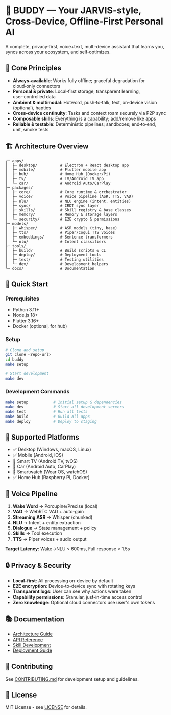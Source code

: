# 🚀 BUDDY — Your JARVIS‑style, Cross‑Device, Offline‑First Personal AI

A complete, privacy‑first, voice+text, multi‑device assistant that learns you, syncs across your ecosystem, and self‑optimizes.

## 🎯 Core Principles

- **Always‑available**: Works fully offline; graceful degradation for cloud‑only connectors
- **Personal & private**: Local‑first storage, transparent learning, user‑controlled data
- **Ambient & multimodal**: Hotword, push‑to‑talk, text, on‑device vision (optional), haptics
- **Cross‑device continuity**: Tasks and context roam securely via P2P sync
- **Composable skills**: Everything is a capability; add/remove like apps
- **Reliable & testable**: Deterministic pipelines; sandboxes; end‑to‑end, unit, smoke tests

## 🏗️ Architecture Overview

```
┌─ apps/
│  ├─ desktop/          # Electron + React desktop app
│  ├─ mobile/           # Flutter mobile app
│  ├─ hub/              # Home Hub (Docker/Pi)
│  ├─ tv/               # TV/Android TV app
│  └─ car/              # Android Auto/CarPlay
├─ packages/
│  ├─ core/             # Core runtime & orchestrator
│  ├─ voice/            # Voice pipeline (ASR, TTS, VAD)
│  ├─ nlu/              # NLU engine (intent, entities)
│  ├─ sync/             # CRDT sync layer
│  ├─ skills/           # Skill registry & base classes
│  ├─ memory/           # Memory & storage layers
│  └─ security/         # E2E crypto & permissions
├─ models/
│  ├─ whisper/          # ASR models (tiny, base)
│  ├─ tts/              # Piper/Coqui TTS voices
│  ├─ embeddings/       # Sentence transformers
│  └─ nlu/              # Intent classifiers
├─ tools/
│  ├─ build/            # Build scripts & CI
│  ├─ deploy/           # Deployment tools
│  ├─ test/             # Testing utilities
│  └─ dev/              # Development helpers
└─ docs/                # Documentation
```

## 🚀 Quick Start

### Prerequisites
- Python 3.11+
- Node.js 18+
- Flutter 3.16+
- Docker (optional, for hub)

### Setup
```bash
# Clone and setup
git clone <repo-url>
cd buddy
make setup

# Start development
make dev
```

### Development Commands
```bash
make setup           # Initial setup & dependencies
make dev             # Start all development servers
make test            # Run all tests
make build           # Build all apps
make deploy          # Deploy to staging
```

## 📱 Supported Platforms

- ✅ Desktop (Windows, macOS, Linux)
- ✅ Mobile (Android, iOS)
- 🚧 Smart TV (Android TV, tvOS)
- 🚧 Car (Android Auto, CarPlay)
- 🚧 Smartwatch (Wear OS, watchOS)
- ✅ Home Hub (Raspberry Pi, Docker)

## 🎤 Voice Pipeline

1. **Wake Word** → Porcupine/Precise (local)
2. **VAD** → WebRTC VAD + auto-gain
3. **Streaming ASR** → Whisper (chunked)
4. **NLU** → Intent + entity extraction
5. **Dialogue** → State management + policy
6. **Skills** → Tool execution
7. **TTS** → Piper voices + audio output

**Target Latency**: Wake→NLU < 600ms, Full response < 1.5s

## 🔒 Privacy & Security

- **Local-first**: All processing on-device by default
- **E2E encryption**: Device-to-device sync with rotating keys
- **Transparent logs**: User can see why actions were taken
- **Capability permissions**: Granular, just-in-time access control
- **Zero knowledge**: Optional cloud connectors use user's own tokens

## 📚 Documentation

- [Architecture Guide](docs/architecture.md)
- [API Reference](docs/api.md)
- [Skill Development](docs/skills.md)
- [Deployment Guide](docs/deployment.md)

## 🤝 Contributing

See [CONTRIBUTING.md](CONTRIBUTING.md) for development setup and guidelines.

## 📄 License

MIT License - see [LICENSE](LICENSE) for details.